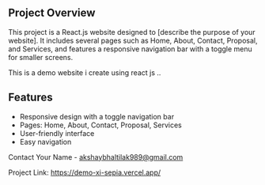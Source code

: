 ## Project Overview

This project is a React.js website designed to [describe the purpose of your website]. It includes several pages such as Home, About, Contact, Proposal, and Services, and features a responsive navigation bar with a toggle menu for smaller screens.

This is a demo website i create using react js ..

## Features

- Responsive design with a toggle navigation bar
- Pages: Home, About, Contact, Proposal, Services
- User-friendly interface
- Easy navigation


Contact
Your Name - akshaybhaltilak989@gmail.com

Project Link: https://demo-xi-sepia.vercel.app/
